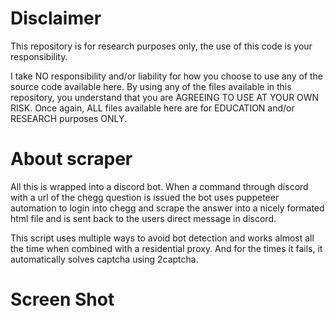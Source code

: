 # Disclaimer

This repository is for research purposes only, the use of this code is your responsibility.

I take NO responsibility and/or liability for how you choose to use any of the source code available here. By using any of the files available in this repository, you understand that you are AGREEING TO USE AT YOUR OWN RISK. Once again, ALL files available here are for EDUCATION and/or RESEARCH purposes ONLY.

# About scraper 

All this is wrapped into a discord bot. When a command through discord with a url of the chegg question is issued the bot uses puppeteer automation to login into chegg and scrape the answer into a nicely formated html file and is sent back to the users direct message in discord.  

This script uses multiple ways to avoid bot detection and works almost all the time when combined with a residential proxy. And for the times it fails, it automatically solves captcha using 2captcha. 

# Screen Shot

